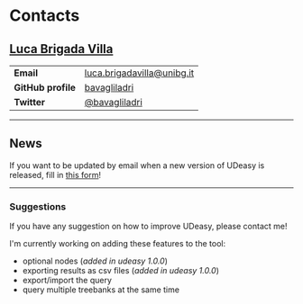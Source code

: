 # Contacts

## [Luca Brigada Villa](bavagliladri.github.io)

| | |
|---|---|
| **Email** | [luca.brigadavilla@unibg.it](mailto:luca.brigadavilla@unibg.it) |
| **GitHub profile** | [bavagliladri](https://github.com/bavagliladri) |
| **Twitter** | [@bavagliladri](https://twitter.com/bavagliladri) |

***

## News

If you want to be updated by email when a new version of UDeasy is released, fill in [this form](https://form.jotform.com/223182193170349)!

***

### Suggestions

If you have any suggestion on how to improve UDeasy, please contact me!

I'm currently working on adding these features to the tool:

- optional nodes (*added in udeasy 1.0.0*)
- exporting results as csv files (*added in udeasy 1.0.0*)
- export/import the query
- query multiple treebanks at the same time
